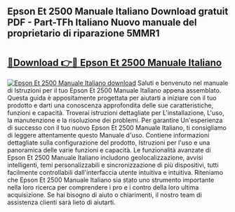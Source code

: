 ## Epson Et 2500 Manuale Italiano Download gratuit PDF - Part-TFh Italiano Nuovo manuale del proprietario di riparazione 5MMR1

# <h2><a href="http://dfaa8dm.blite.top/?on=Epson+Et+2500+Manuale+Italiano">🔗Download 👉🔴 Epson Et 2500 Manuale Italiano</a></h2>

[![Epson Et 2500 Manuale Italiano download](https://i.imgur.com/lujVjoI.png)](http://dfaa8dm.blite.top/?on=Epson+Et+2500+Manuale+Italiano)
Saluti e benvenuto nel manuale di Istruzioni per il tuo Epson Et 2500 Manuale Italiano appena assemblato. Questa guida è appositamente progettata per aiutarti a iniziare con il tuo prodotto e darti una conoscenza approfondita delle sue caratteristiche, funzioni e capacità. Troverai istruzioni dettagliate per L'installazione, L'uso, la manutenzione e la risoluzione dei problemi. Per garantire Un'esperienza di successo con il tuo nuovo Epson Et 2500 Manuale Italiano, ti consigliamo di leggere attentamente questo Manuale d'uso. Contiene informazioni dettagliate sulla configurazione del prodotto, Istruzioni per l'uso e una panoramica delle varie funzioni e capacità. Le funzionalità avanzate di Epson Et 2500 Manuale Italiano includono geolocalizzazione, avvisi intelligenti, temi personalizzabili e sincronizzazione di più dispositivi, tutti facilmente controllabili dall'interfaccia utente intuitiva e intuitiva. Riteniamo che Epson Et 2500 Manuale Italiano sia stato uno strumento importante nella loro ricerca per comprendere i pro e i contro della loro ultima acquisizione. Se hai bisogno di aiuto o chiarimenti, il nostro team di assistenza clienti sarà lieto di aiutarti.
